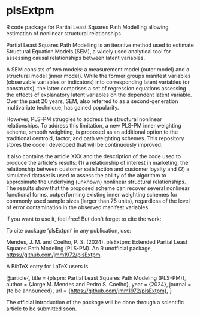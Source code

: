 # plsExtpm
R code package for Partial Least Squares Path Modelling allowing estimation of nonlinear structural relationships

Partial Least Squares Path Modelling is an iterative method used to estimate Structural Equation Models (SEM), a widely used analytical tool for assessing causal relationships between latent variables.

A SEM consists of two models: a measurement model (outer model) and a structural model (inner model). While the former groups manifest variables (observable variables or indicators) into corresponding latent variables (or constructs), the latter comprises a set of regression equations assessing the effects of explanatory latent variables on the dependent latent variable. Over the past 20 years, SEM, also referred to as a second-generation multivariate technique, has gained popularity.

However, PLS-PM struggles to address the structural nonlinear relationships. To address this limitation, a new PLS-PM inner weighting scheme, smooth weighting, is proposed as an additional option to the traditional centroid, factor, and path weighting schemes. This repository stores the code I developed that will be continuously improved.

It also contains the article XXX and the description of the code used to produce the article's results: (1) a relationship of interest in marketing, the relationship between customer satisfaction and customer loyalty and (2) a simulated dataset is used to assess the ability of the algorithm to approximate the underlying (unknown) nonlinear structural relationships. The results show that the proposed scheme can recover several nonlinear functional forms, outperforming existing inner weighting schemes for commonly used sample sizes (larger than 75 units), regardless of the level of error contamination in the observed manifest variables.

if you want to use it, feel free! But don't forget to cite the work:

To cite package ‘plsExtpm’ in any publication, use:

  Mendes, J. M. and Coelho, P. S. (2024). plsExtpm: Extended Partial Least Squares Path Modeling (PLS-PM). An R
  unofficial package, https://github.com/jmm1972/plsExtpm.

A BibTeX entry for LaTeX users is

  @article{,
    title = {plspm: Partial Least Squares Path Modeling (PLS-PM)},
    author = {Jorge M. Mendes and Pedro S. Coelho},
    year = {2024},
    journal = {to be announced},
    url = {https://github.com/jmm1972/plsExtpm},
  }

The official introduction of the package will be done through a scientific article to be submitted soon.
